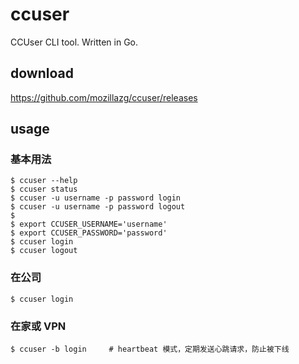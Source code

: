 # ccuser
CCUser CLI tool. Written in Go.


## download
https://github.com/mozillazg/ccuser/releases

## usage

### 基本用法

```
$ ccuser --help
$ ccuser status
$ ccuser -u username -p password login
$ ccuser -u username -p password logout
$
$ export CCUSER_USERNAME='username'
$ export CCUSER_PASSWORD='password'
$ ccuser login
$ ccuser logout
```

### 在公司

```
$ ccuser login
```

### 在家或 VPN

```
$ ccuser -b login     # heartbeat 模式，定期发送心跳请求，防止被下线
```
